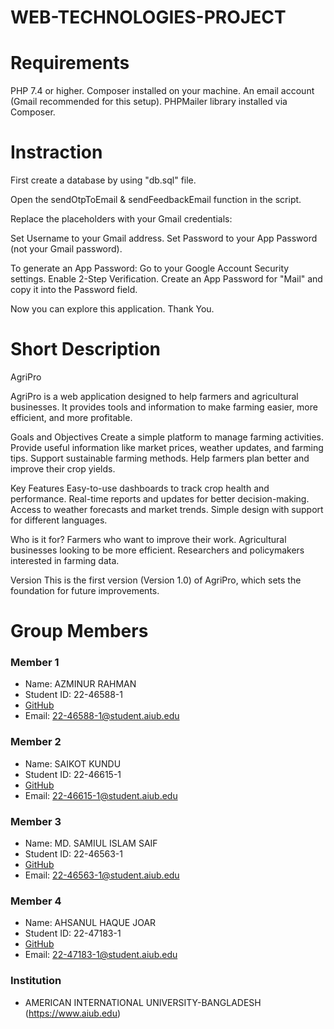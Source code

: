 # WEB-TECHNOLOGIES-PROJECT

# Requirements

PHP 7.4 or higher.
Composer installed on your machine.
An email account (Gmail recommended for this setup).
PHPMailer library installed via Composer.

# Instraction

First create a database by using "db.sql" file.

Open the sendOtpToEmail & sendFeedbackEmail function in the script.

Replace the placeholders with your Gmail credentials:

Set Username to your Gmail address.
Set Password to your App Password (not your Gmail password).

To generate an App Password:
Go to your Google Account Security settings.
Enable 2-Step Verification.
Create an App Password for "Mail" and copy it into the Password field.

Now you can explore this application. Thank You.

# Short Description

AgriPro

AgriPro is a web application designed to help farmers and agricultural businesses. It provides tools and information to make farming easier, more efficient, and more profitable.

Goals and Objectives
Create a simple platform to manage farming activities.
Provide useful information like market prices, weather updates, and farming tips.
Support sustainable farming methods.
Help farmers plan better and improve their crop yields.

Key Features
Easy-to-use dashboards to track crop health and performance.
Real-time reports and updates for better decision-making.
Access to weather forecasts and market trends.
Simple design with support for different languages.

Who is it for?
Farmers who want to improve their work.
Agricultural businesses looking to be more efficient.
Researchers and policymakers interested in farming data.

Version
This is the first version (Version 1.0) of AgriPro, which sets the foundation for future improvements.

# Group Members

### Member 1

- Name: AZMINUR RAHMAN
- Student ID: 22-46588-1
- [GitHub](https://github.com/azminur2856)
- Email: 22-46588-1@student.aiub.edu

### Member 2

- Name: SAIKOT KUNDU
- Student ID: 22-46615-1
- [GitHub](https://github.com/CodePoint-46615)
- Email: 22-46615-1@student.aiub.edu

### Member 3

- Name: MD. SAMIUL ISLAM SAIF
- Student ID: 22-46563-1
- [GitHub](https://github.com/#)
- Email: 22-46563-1@student.aiub.edu

### Member 4

- Name: AHSANUL HAQUE JOAR
- Student ID: 22-47183-1
- [GitHub](https://github.com/JOAR111)
- Email: 22-47183-1@student.aiub.edu

### Institution

- AMERICAN INTERNATIONAL UNIVERSITY-BANGLADESH (https://www.aiub.edu)
